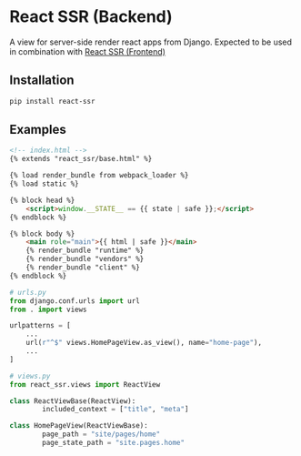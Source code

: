 # React SSR (Backend)

A view for server-side render react apps from Django. Expected to be used in
combination with [React SSR (Frontend)](https://github.com/alexseitsinger/react-ssr-frontend)

## Installation

```bash
pip install react-ssr
```

## Examples

```html
<!-- index.html -->
{% extends "react_ssr/base.html" %}

{% load render_bundle from webpack_loader %}
{% load static %}

{% block head %}
    <script>window.__STATE__ == {{ state | safe }};</script>
{% endblock %}

{% block body %}
    <main role="main">{{ html | safe }}</main>
    {% render_bundle "runtime" %}
    {% render_bundle "vendors" %}
    {% render_bundle "client" %}
{% endblock %}
```

```python
# urls.py
from django.conf.urls import url
from . import views

urlpatterns = [
    ...
    url(r"^$" views.HomePageView.as_view(), name="home-page"),
    ...
]
```

```python
# views.py
from react_ssr.views import ReactView

class ReactViewBase(ReactView):
		included_context = ["title", "meta"]

class HomePageView(ReactViewBase):
		page_path = "site/pages/home"
		page_state_path = "site.pages.home"
```
